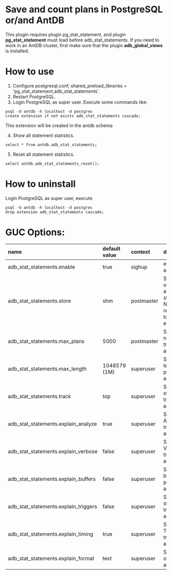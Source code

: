 # Save and count plans in PostgreSQL or/and AntDB

This plugin requires plugin pg_stat_statement, and plugin **pg_stat_statement** must load before adb_stat_statements.
If you need to work in an AntDB cluster, first make sure that the plugin **adb_global_views** is installed.

# How to use
1. Configure postgresql.conf, shared_preload_libraries = 'pg_stat_statement,adb_stat_statements'.  
2. Restart PostgreSQL.  
3. Login PostgreSQL as super user. Execute some commands like:  
```shell
psql -U antdb -h localhost -d postgres
create extension if not exists adb_stat_statements cascade;
```
This extension will be created in the antdb schema  

4. Show all statement statistics.  
```shell
select * from antdb.adb_stat_statements;
```

5. Reset all statement statistics.  
```shell
select antdb.adb_stat_statements_reset();
```

# How to uninstall  
Login PostgreSQL as super user, execute  
```shell
psql -U antdb -h localhost -d postgres
drop extension adb_stat_statements cascade;
```

# GUC Options:  
| name | default value | context | description |
| :- | :- | :- | :- | 
| adb_stat_statements.enable | true | sighup | enable adb_stat_statements. |
| adb_stat_statements.store | shm | postmaster | Selects where(shm or table) adb_stat_statements stores these plans. Note that, it is NOT recommended to set to 'table' in AntDB environment. |
| adb_stat_statements.max_plans | 5000 | postmaster | Sets the maximum number of plans tracked by adb_stat_statements. |
| adb_stat_statements.max_length | 1048579 (1M) | superuser | Sets the maximum length of a single plan tracked by adb_stat_statements. |
| adb_stat_statements.track  | top | superuser | Selects which statements are tracked by adb_stat_statements. |
| adb_stat_statements.explain_analyze | true | superuser | Sets EXPLAIN ANALYZE of plans tracked by adb_stat_statements. |
| adb_stat_statements.explain_verbose | false | superuser | Sets EXPLAIN VERBOSE of plans tracked by adb_stat_statements. |
| adb_stat_statements.explain_buffers | false | superuser | Sets EXPLAIN buffers usage of plans tracked by adb_stat_statements. |
| adb_stat_statements.explain_triggers | false | superuser | Sets Include trigger statistics of plans tracked by adb_stat_statements. |
| adb_stat_statements.explain_timing | true | superuser | Sets EXPLAIN TIMING of plans tracked by adb_stat_statements. |
| adb_stat_statements.explain_format | text | superuser | Sets EXPLAIN format of plan tracked by adb_stat_statements. |